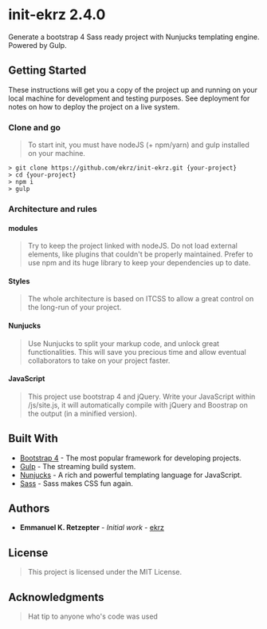 # init-ekrz 2.4.0

Generate a bootstrap 4 Sass ready project with Nunjucks templating engine. Powered by Gulp.

## Getting Started

These instructions will get you a copy of the project up and running on your local machine for development and testing purposes. See deployment for notes on how to deploy the project on a live system.

### Clone and go

> To start init, you must have nodeJS (+ npm/yarn) and gulp installed on your machine.
```
> git clone https://github.com/ekrz/init-ekrz.git {your-project}
> cd {your-project}
> npm i
> gulp
```

### Architecture and rules

#### modules
> Try to keep the project linked with nodeJS. Do not load external elements, like plugins that couldn't be properly maintained. Prefer to use npm and its huge library to keep your dependencies up to date.

#### Styles
> The whole architecture is based on ITCSS to allow a great control on the long-run of your project.

#### Nunjucks
> Use Nunjucks to split your markup code, and unlock great functionalities. This will save you precious time and allow eventual collaborators to take on your project faster.

#### JavaScript
> This project use bootstrap 4 and jQuery. Write your JavaScript within /js/site.js, it will automatically compile with jQuery and Boostrap on the output (in a minified version).


## Built With

* [Bootstrap 4](https://github.com/twbs/bootstrap) - The most popular framework for developing projects.
* [Gulp](https://github.com/gulpjs/gulp) - The streaming build system.
* [Nunjucks](https://mozilla.github.io/nunjucks/) - A rich and powerful templating language for JavaScript.
* [Sass](https://github.com/sass/sass) - Sass makes CSS fun again.


## Authors

* **Emmanuel K. Retzepter** - *Initial work* - [ekrz](https://github.com/ekrz)


## License

> This project is licensed under the MIT License.

## Acknowledgments

> Hat tip to anyone who's code was used
